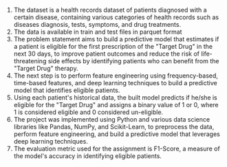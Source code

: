 1. The dataset is a health records dataset of patients diagnosed with a certain disease, containing various categories of health records such as diseases diagnosis, tests, symptoms, and drug treatments.
2. The data is available in train and test files in parquet format
3. The problem statement aims to build a predictive model that estimates if a patient is eligible for the first prescription of the "Target Drug" in the next 30 days, to improve patient outcomes and reduce the risk of life-threatening side effects by identifying patients who can benefit from the "Target Drug" therapy.
4. The next step is to perform feature engineering using frequency-based, time-based features, and deep learning techniques to build a predictive model that identifies eligible patients.
5. Using each patient's historical data, the built model predicts if he/she is eligible for the "Target Drug" and assigns a binary value of 1 or 0, where 1 is considered eligible and 0 considered un-eligible.
6. The project was implemented using Python and various data science libraries like Pandas, NumPy, and Scikit-Learn, to preprocess the data, perform feature engineering, and build a predictive model that leverages deep learning techniques.
7. The evaluation metric used for the assignment is F1-Score, a measure of the model's accuracy in identifying eligible patients.
